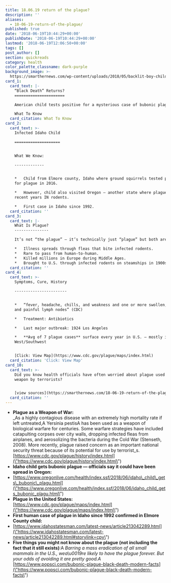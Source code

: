 ```yaml
---
title: 18.06.19 return of the plague?
description: ''
aliases:
  - 18-06-19-return-of-the-plague/
published: true
date: '2018-06-19T10:44:29+00:00'
publishDate: '2018-06-19T10:44:29+00:00'
lastmod: '2018-06-19T12:06:50+00:00'
tags: []
post_author: []
section: quickreads
category: health
color_palette_classname: dark-purple
background_image: >-
  https://smarthernews.com/wp-content/uploads/2018/05/backlit-boy-child-822419.jpg
card_1:
  card_text: |-
    “Black Death” Returns?
    ======================

    American child tests positive for a mysterious case of bubonic plague.

    What To Know
  card_citation: What To Know
card_2:
  card_text: >-
    Infected Idaho Child

    ====================


    What We Know:

    -------------


    *   Child from Elmore county, Idaho where ground squirrels tested positive
    for plague in 2016.

    *   However, child also visited Oregon – another state where plague found in
    recent years IN rodents.

    *   First case in Idaho since 1992.
  card_citation: ''
card_3:
  card_text: |-
    What Is Plague?
    ---------------

    It’s not “the plague” – it’s technically just “plague” but both are used.

    *   Illness spreads through fleas that bite infected rodents.
    *   Rare to pass from human-to-human.
    *   Killed millions in Europe during Middle Ages.
    *   Brought to U.S. through infected rodents on steamships in 1900s.
  card_citation: ''
card_4:
  card_text: >-
    Symptoms, Cure, History

    -----------------------


    *   “fever, headache, chills, and weakness and one or more swollen, tender
    and painful lymph nodes” (CDC)

    *   Treatment: Antibiotics

    *   Last major outbreak: 1924 Los Angeles

    *   **Avg of 7 plague cases** surface every year in U.S. – mostly in
    West/Southwest


    [Click: View Map](https://www.cdc.gov/plague/maps/index.html)
  card_citation: 'Click: View Map'
card_10:
  card_text: >-
    Did you know health officials have often worried about plague used as a
    weapon by terrorists?


    [view sources](https://smarthernews.com/18-06-19-return-of-the-plague/)
  card_citation: ''
---
```

*   **Plague as a Weapon of War:**  
    _As a highly contagious disease with an extremely high mortality rate if left untreated,A Yersinia pestisA has been used as a weapon of biological warfare for centuries. Some warfare strategies have included catapulting corpses over city walls, dropping infected fleas from airplanes, and aerosolizing the bacteria during the Cold War (Stenseth, 2008). More recently, plague raised concern as an important national security threat because of its potential for use by terrorist_s.[https://www.cdc.gov/plague/history/index.html](\"https://www.cdc.gov/plague/history/index.html\")
*   **Idaho child gets bubonic plague — officials say it could have been spread in Oregon:**
*   [https://www.oregonlive.com/health/index.ssf/2018/06/idaho\_child\_gets\_bubonic\_plagu.html](\"https://www.oregonlive.com/health/index.ssf/2018/06/idaho_child_gets_bubonic_plagu.html\")
*   **Plague in the United States:** [https://www.cdc.gov/plague/maps/index.html](\"https://www.cdc.gov/plague/maps/index.html\")
*   **First human case of plague in Idaho since 1992 confirmed in Elmore County child:**
*   [https://www.idahostatesman.com/latest-news/article213042289.html](\"https://www.idahostatesman.com/latest-news/article213042289.html#storylink=cpy\")
*   **Five things you might not know about the plague (not including the fact that it still exists)**:A _Barring a mass eradication of all small mammals in the U.S., wea\\u0019re likely to have the plague forever. But your odds of avoiding it are pretty good.A_ [https://www.popsci.com/bubonic-plague-black-death-modern-facts](\"https://www.popsci.com/bubonic-plague-black-death-modern-facts\")